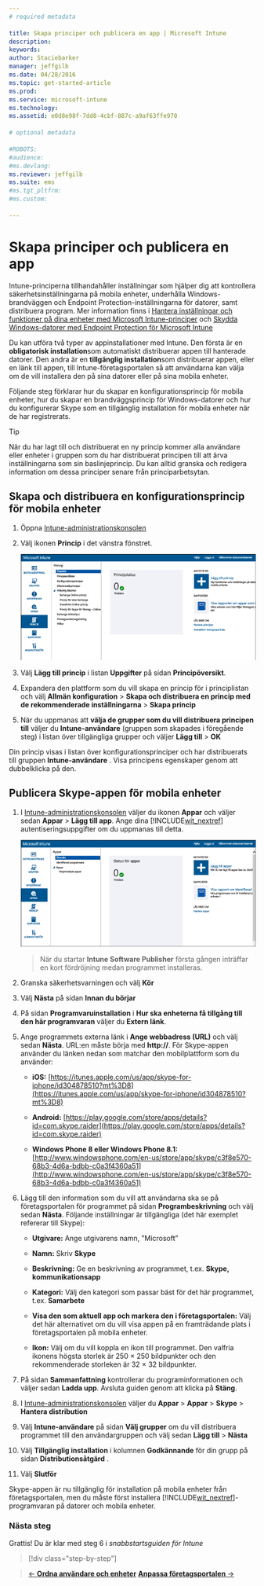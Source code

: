 ```yaml
---
# required metadata

title: Skapa principer och publicera en app | Microsoft Intune
description:
keywords:
author: Staciebarker
manager: jeffgilb
ms.date: 04/28/2016
ms.topic: get-started-article
ms.prod:
ms.service: microsoft-intune
ms.technology:
ms.assetid: e0d8e98f-7dd8-4cbf-887c-a9af63ffe970

# optional metadata

#ROBOTS:
#audience:
#ms.devlang:
ms.reviewer: jeffgilb
ms.suite: ems
#ms.tgt_pltfrm:
#ms.custom:

---
```


# Skapa principer och publicera en app
Intune-principerna tillhandahåller inställningar som hjälper dig att kontrollera säkerhetsinställningarna på mobila enheter, underhålla Windows-brandväggen och Endpoint Protection-inställningarna för datorer, samt distribuera program. Mer information finns i [Hantera inställningar och funktioner på dina enheter med Microsoft Intune-principer](/Intune/deploy-use/manage-settings-and-features-on-your-devices-with-microsoft-intune-policies) och [Skydda Windows-datorer med Endpoint Protection för Microsoft Intune](/Intune/deploy-use/help-secure-windows-pcs-with-endpoint-protection-for-microsoft-intune)

Du kan utföra två typer av appinstallationer med Intune. Den första är en **obligatorisk installation**som automatiskt distribuerar appen till hanterade datorer. Den andra är en **tillgänglig installation**som distribuerar appen, eller en länk till appen, till Intune-företagsportalen så att användarna kan välja om de vill installera den på sina datorer eller på sina mobila enheter.

<!-- this section really isn't necessary and confuses a lot of people because most mobile device apps aren't licensed this way (and our licensing/reporting features aren't super helpful). I think it's best to avoid this during a quick start guide.

Before using Intune to deploy apps, make sure that you have the appropriate licenses to publish, distribute, and use the app. The Licenses workspace lets you add and manage license agreement information for apps or software purchased through Microsoft Volume Licensing agreements, and for Microsoft or non-Microsoft software that was purchased by other means. You can then create license reports that display managed license usage information throughout your company to stay informed of license usage activity.
-->

Följande steg förklarar hur du skapar en konfigurationsprincip för mobila enheter, hur du skapar en brandväggsprincip för Windows-datorer och hur du konfigurerar Skype som en tillgänglig installation för mobila enheter när de har registrerats.

> [!TIP]
> När du har lagt till och distribuerat en ny princip kommer alla användare eller enheter i gruppen som du har distribuerat principen till att ärva inställningarna som sin baslinjeprincip. Du kan alltid granska och redigera information om dessa principer senare från principarbetsytan.


## Skapa och distribuera en konfigurationsprincip för mobila enheter

1.  Öppna [Intune-administrationskonsolen](https://manage.microsoft.com/)

2.  Välj ikonen **Princip** i det vänstra fönstret.

    ![admin-console-policy-workspace](./media/policy.png)

3.  Välj **Lägg till princip** i listan **Uppgifter** på sidan **Principöversikt**.

4.  Expandera den plattform som du vill skapa en princip för i principlistan och välj **Allmän konfiguration** > **Skapa och distribuera en princip med de rekommenderade inställningarna** > **Skapa princip**

5.  När du uppmanas att **välja de grupper som du vill distribuera principen till** väljer du **Intune-användare** (gruppen som skapades i föregående steg) i listan över tillgängliga grupper och väljer **Lägg till** > **OK**

Din princip visas i listan över konfigurationsprinciper och har distribuerats till gruppen **Intune-användare** . Visa principens egenskaper genom att dubbelklicka på den.

## Publicera Skype-appen för mobila enheter

1.  I [Intune-administrationskonsolen](https://manage.microsoft.com/) väljer du ikonen **Appar** och väljer sedan **Appar** > **Lägg till app**. Ange dina [!INCLUDE[wit_nextref](../includes/wit_nextref_md.md)] autentiseringsuppgifter om du uppmanas till detta.

    ![admin-console-apps-workspace](./media/apps.png)

    > När du startar **Intune Software Publisher** första gången inträffar en kort fördröjning medan programmet installeras.

2.  Granska säkerhetsvarningen och välj **Kör**

3.  Välj **Nästa** på sidan **Innan du börjar**

4.  På sidan **Programvaruinstallation** i **Hur ska enheterna få tillgång till den här programvaran** väljer du **Extern länk**.

5.  Ange programmets externa länk i **Ange webbadress (URL)** och välj sedan **Nästa**. URL:en måste börja med **http://**. För Skype-appen använder du länken nedan som matchar den mobilplattform som du använder:

    -   **iOS:**   [https://itunes.apple.com/us/app/skype-for-iphone/id304878510?mt%3D8](https://itunes.apple.com/us/app/skype-for-iphone/id304878510?mt%3D8)

    -   **Android:**  [https://play.google.com/store/apps/details?id=com.skype.raider](https://play.google.com/store/apps/details?id=com.skype.raider)

    -   **Windows Phone 8 eller Windows Phone 8.1:**  [http://www.windowsphone.com/en-us/store/app/skype/c3f8e570-68b3-4d6a-bdbb-c0a3f4360a51](http://www.windowsphone.com/en-us/store/app/skype/c3f8e570-68b3-4d6a-bdbb-c0a3f4360a51)

6.  Lägg till den information som du vill att användarna ska se på företagsportalen för programmet på sidan **Programbeskrivning** och välj sedan **Nästa**. Följande inställningar är tillgängliga (det här exemplet refererar till Skype):

    -   **Utgivare:** Ange utgivarens namn, ”Microsoft”

    -   **Namn:** Skriv **Skype**

    -   **Beskrivning:** Ge en beskrivning av programmet, t.ex. **Skype, kommunikationsapp**

    -   **Kategori:** Välj den kategori som passar bäst för det här programmet, t.ex. **Samarbete**

    -   **Visa den som aktuell app och markera den i företagsportalen:** Välj det här alternativet om du vill visa appen på en framträdande plats i företagsportalen på mobila enheter.

    -   **Ikon:** Välj om du vill koppla en ikon till programmet. Den valfria ikonens högsta storlek är 250 × 250 bildpunkter och den rekommenderade storleken är 32 × 32 bildpunkter.

7.  På sidan **Sammanfattning** kontrollerar du programinformationen och väljer sedan **Ladda upp**. Avsluta guiden genom att klicka på **Stäng**.

8.  I [Intune-administrationskonsolen](https://manage.microsoft.com/) väljer du **Appar** > **Appar** > **Skype** > **Hantera distribution**

9. Välj **Intune-användare** på sidan **Välj grupper** om du vill distribuera programmet till den användargruppen och välj sedan **Lägg till** > **Nästa**

10. Välj **Tillgänglig installation** i kolumnen **Godkännande** för din grupp på sidan **Distributionsåtgärd** .

11. Välj **Slutför**

Skype-appen är nu tillgänglig för installation på mobila enheter från företagsportalen, men du måste först installera [!INCLUDE[wit_nextref](../includes/wit_nextref_md.md)]-programvaran på datorer och mobila enheter.


### Nästa steg
Grattis! Du är klar med steg 6 i *snabbstartsguiden för Intune*

>[!div class="step-by-step"]

>[&larr; **Ordna användare och enheter**](.\start-with-a-paid-subscription-to-microsoft-intune-step-5.md)       [**Anpassa företagsportalen** &rarr;](.\start-with-a-paid-subscription-to-microsoft-intune-step-7.md)  


<!--HONumber=May16_HO2-->


